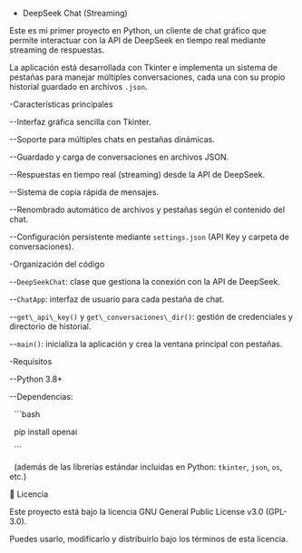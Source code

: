 - DeepSeek Chat (Streaming)



Este es mi primer proyecto en Python, un cliente de chat gráfico que permite interactuar con la API de DeepSeek en tiempo real mediante streaming de respuestas.



La aplicación está desarrollada con Tkinter e implementa un sistema de pestañas para manejar múltiples conversaciones, cada una con su propio historial guardado en archivos `.json`.



-Características principales



--Interfaz gráfica sencilla con Tkinter.

--Soporte para múltiples chats en pestañas dinámicas.

--Guardado y carga de conversaciones en archivos JSON.

--Respuestas en tiempo real (streaming) desde la API de DeepSeek.

--Sistema de copia rápida de mensajes.

--Renombrado automático de archivos y pestañas según el contenido del chat.

--Configuración persistente mediante `settings.json` (API Key y carpeta de conversaciones).

-Organización del código


--`DeepSeekChat`: clase que gestiona la conexión con la API de DeepSeek.

--`ChatApp`: interfaz de usuario para cada pestaña de chat.

--`get\_api\_key()` y `get\_conversaciones\_dir()`: gestión de credenciales y directorio de historial.

--`main()`: inicializa la aplicación y crea la ventana principal con pestañas.


-Requisitos



--Python 3.8+

--Dependencias:



&nbsp; ```bash

&nbsp; pip install openai

&nbsp; ```



&nbsp; (además de las librerías estándar incluidas en Python: `tkinter`, `json`, `os`, etc.)



📜 Licencia



Este proyecto está bajo la licencia GNU General Public License v3.0 (GPL-3.0).

Puedes usarlo, modificarlo y distribuirlo bajo los términos de esta licencia.



